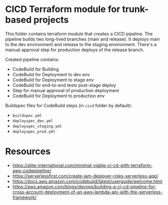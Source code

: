 # CICD Terraform module for trunk-based projects

This folder contains terraform module that creates a CICD pipeline.
The pipeline builds two long-lived branches (main and release).
It deploys main to the dev environment and release to the staging environment.
There's a manual approval step for production deploys of the release branch.

Created pipeline contains:
  - CodeBuild for Building
  - CodeBuild for Deployment to dev env
  - CodeBuild for Deployment to stage env
  - CodeBuild for end-to-end tests post-stage deploy
  - Step for manual approval of production deployment
  - CodeBuild for Deployment to production env

Buildspec files for CodeBuild steps (in `cicd` folder by default):
  - `buildspec.yml`
  - `deployspec_dev.yml`
  - `deployspec_staging.yml`
  - `deployspec_prod.yml`

# Resources

 - https://alite-international.com/minimal-viable-ci-cd-with-terraform-aws-codepipeline/
 - https://serverlessfirst.com/create-iam-deployer-roles-serverless-app/
 - https://docs.aws.amazon.com/codebuild/latest/userguide/welcome.html
 - https://aws.amazon.com/blogs/devops/building-a-ci-cd-pipeline-for-cross-account-deployment-of-an-aws-lambda-api-with-the-serverless-framework/
